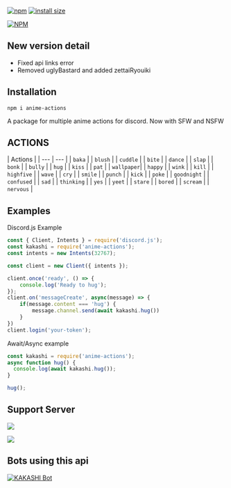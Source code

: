 [![npm](https://img.shields.io/npm/v/anime-actions.svg)](https://www.npmjs.com/package/anime-actions)
[![install size](https://packagephobia.now.sh/badge?p=anime-actions)](https://packagephobia.now.sh/result?p=anime-actions)


[![NPM](https://nodei.co/npm/anime-actions.png?downloads=true&downloadRank=true&stars=true)](https://nodei.co/npm/anime-actions/)

## New version detail
- Fixed api links error
- Removed uglyBastard and added zettaiRyouiki

## Installation
```
npm i anime-actions
```
A package for multiple anime actions for discord.
Now with SFW and NSFW

## ACTIONS

| Actions |
| --- | ---  | 
| `baka`     |
| `blush`    |
| `cuddle`   |
| `bite`     | 
| `dance`    |
| `slap`     |
| `bonk`     |
| `bully`    |
| `hug`      |
| `kiss`     |
| `pat`      |
| `wallpaper`|
| `happy`    |
| `wink`     |
| `kill`     |
| `highfive` |
| `wave` | 
| `cry` |
| `smile` |
| `punch` |
| `kick` |
| `poke` |
| `goodnight` |
| `confused` |
| `sad` |
| `thinking` |
| `yes` |
| `yeet` |
| `stare` |
| `bored` |
| `scream` |
| `nervous` |

## Examples

Discord.js Example
```js
const { Client, Intents } = require('discord.js');
const kakashi = require('anime-actions');
const intents = new Intents(32767);

const client = new Client({ intents });

client.once('ready', () => {
	console.log('Ready to hug');
});
client.on('messageCreate', async(message) => {
    if(message.content === 'hug') {
        message.channel.send(await kakashi.hug())
    }
})
client.login('your-token');
```


Await/Async example
```js
const kakashi = require('anime-actions');
async function hug() {
  console.log(await kakashi.hug());
}

hug();
```

## Support Server

<a href="https://discord.gg/mTxBX87Bdr"><img src="https://discord.c99.nl/widget/theme-2/614018799212953611.png"/></a>

<a href="https://discord.gg/mTxBX87Bdr"><img src="https://invidget.switchblade.xyz/mTxBX87Bdr"/></a>

## Bots using this api

<a href="https://top.gg/bot/760923630212874251">
    <img src="https://top.gg/api/widget/760923630212874251.svg" alt="KAKASHI Bot" />
</a>

